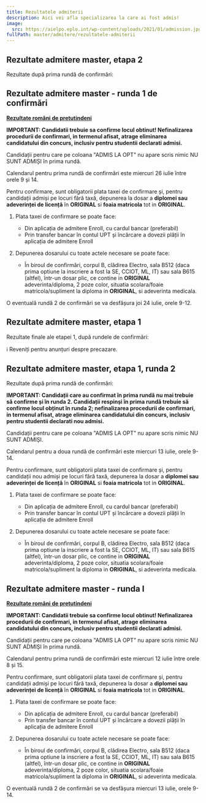 ```yaml
---
title: Rezultatele admiterii
description: Aici vei afla specializarea la care ai fost admis!
image:
  src: https://aielpo.eplo.int/wp-content/uploads/2021/01/admission.jpg
fullPath: master/admitere/rezultatele-admiterii
---
```

## Rezultate admitere master, etapa 2

Rezultate după prima rundă de confirmări:

<Attachment label="Rezultate etapa 2, runda 2" file="/uploads/6m-rezultate-e2-final-20230726.pdf"></Attachment>

<Attachment label="Candidați respinși etapa 2" file="/uploads/6m-respinși-final-20230726.pdf"></Attachment>

<Attachment label="Rezultate candidați Români de Pretutindeni pe site-ul dedicat" external="https://upt.ro/Informatii_romani-de-pretutindeni---admitere-master_1498_ro.html"></Attachment>

## Rezultate admitere master - runda 1 de confirmări

<Attachment label="Rezultate interviu etapa 2 - runda 1 de confirmări" file="/uploads/6m-rezultate-e2-r1-20230725.pdf"></Attachment>

**[Rezultate români de pretutindeni](https://upt.ro/img/files/2022-2023/Admitere/ROP/Rez.ROP-master-iulie-2023.pdf)**

**IMPORTANT: Candidatii trebuie sa confirme locul obtinut! Nefinalizarea procedurii de confirmari, in termenul afisat, atrage eliminarea candidatului din concurs, inclusiv pentru studentii declarati admisi.**

Candidații pentru care pe coloana "ADMIS LA OPT" nu apare scris nimic NU SUNT ADMIȘI în prima rundă.

Calendarul pentru prima rundă de confirmări este miercuri 26 iulie între orele 9 și 14.

Pentru confirmare, sunt obligatorii plata taxei de confirmare și, pentru candidații admiși pe locuri fără taxă, depunerea la dosar a **diplomei sau adeverinței de licență** în **ORIGINAL** si **foaia matricola** tot in **ORIGINAL**. 

1. Plata taxei de confirmare se poate face:

   * Din aplicația de admitere Enroll, cu cardul bancar (preferabil)
   * Prin transfer bancar în contul UPT și încărcare a dovezii plății în aplicația de admitere Enroll
2. Depunerea dosarului cu toate actele necesare se poate face:

   * În biroul de confirmări, corpul B, clădirea Electro, sala B512 (daca prima optiune la inscriere a fost la SE, CCIOT, ML, IT) sau sala B615 (altfel), într-un dosar plic, ce contine in **ORIGINAL** adeverinta/diploma, 2 poze color, situatia scolara/foaie matricola/supliment la diploma in **ORIGINAL**, si adeverinta medicala.

O eventuală rundă 2 de confirmări se va desfășura joi 24 iulie, orele 9-12.

<Block color="green">

## Rezultate admitere master, etapa 1

Rezultate finale ale etapei 1, după rundele de confirmări:

<Attachment label="Rezultate etapa 1" file="/uploads/6m-rezultate-r2-20230713.pdf"></Attachment>

<Attachment label="Candidați respinși etapa 1" file="/uploads/6m-respinși-20230713.pdf"></Attachment>

<Attachment label="Rezultate candidați Români de Pretutindeni pe site-ul dedicat" external="https://upt.ro/Informatii_romani-de-pretutindeni---admitere-master_1498_ro.html"></Attachment>

<Attachment label="Calendarul de plată a taxei de studii" file="/uploads/adresa-taxa-scolarizare-sem-1.pdf"></Attachment>

ℹ️ Reveniți pentru anunțuri despre precazare.

</Block>

## Rezultate admitere master, etapa 1, runda 2

Rezultate după prima rundă de confirmări:

<Attachment label="Rezultate etapa 1, runda 2" file="/uploads/6m-rezultate-r1-20230712.pdf"></Attachment>

<Attachment label="Candidați respinși etapa 1" file="/uploads/em-respinși-20230712.pdf"></Attachment>

<Attachment label="Rezultate candidați Români de Pretutindeni pe site-ul dedicat" external="https://upt.ro/Informatii_romani-de-pretutindeni---admitere-master_1498_ro.html"></Attachment>

**IMPORTANT: Candidații care au confirmat în prima rundă nu mai trebuie să confirme și în runda 2. Candidații respinși în prima rundă trebuie să confirme locul obținut în runda 2; nefinalizarea procedurii de confirmari, in termenul afisat, atrage eliminarea candidatului din concurs, inclusiv pentru studentii declarati nou admisi.**

Candidații pentru care pe coloana "ADMIS LA OPT" nu apare scris nimic NU SUNT ADMIȘI.

Calendarul pentru a doua rundă de confirmări este miercuri 13 iulie, orele 9-14.

Pentru confirmare, sunt obligatorii plata taxei de confirmare și, pentru candidații nou admiși pe locuri fără taxă, depunerea la dosar a **diplomei sau adeverinței de licență** în **ORIGINAL** si **foaia matricola** tot in **ORIGINAL**. 

1. Plata taxei de confirmare se poate face:

   * Din aplicația de admitere Enroll, cu cardul bancar (preferabil)
   * Prin transfer bancar în contul UPT și încărcare a dovezii plății în aplicația de admitere Enroll
2. Depunerea dosarului cu toate actele necesare se poate face:

   * În biroul de confirmări, corpul B, clădirea Electro, sala B512 (daca prima optiune la inscriere a fost la SE, CCIOT, ML, IT) sau sala B615 (altfel), într-un dosar plic, ce contine in **ORIGINAL** adeverinta/diploma, 2 poze color, situatia scolara/foaie matricola/supliment la diploma in **ORIGINAL**, si adeverinta medicala.

## Rezultate admitere master - runda I

<Attachment label="Rezultate concurs admitere master - runda I" file="/uploads/6m-rezultate-r0-v2.pdf"></Attachment>

**[Rezultate români de pretutindeni](https://upt.ro/img/files/2022-2023/Admitere/ROP/Rez.ROP-master-iulie-2023.pdf)**

**IMPORTANT: Candidatii trebuie sa confirme locul obtinut! Nefinalizarea procedurii de confirmari, in termenul afisat, atrage eliminarea candidatului din concurs, inclusiv pentru studentii declarati admisi.**

Candidații pentru care pe coloana "ADMIS LA OPT" nu apare scris nimic NU SUNT ADMIȘI în prima rundă.

Calendarul pentru prima rundă de confirmări este miercuri 12 iulie între orele 8 și 15.

Pentru confirmare, sunt obligatorii plata taxei de confirmare și, pentru candidații admiși pe locuri fără taxă, depunerea la dosar a **diplomei sau adeverinței de licență** în **ORIGINAL** si **foaia matricola** tot in **ORIGINAL**. 

1. Plata taxei de confirmare se poate face:

   * Din aplicația de admitere Enroll, cu cardul bancar (preferabil)
   * Prin transfer bancar în contul UPT și încărcare a dovezii plății în aplicația de admitere Enroll
2. Depunerea dosarului cu toate actele necesare se poate face:

   * În biroul de confirmări, corpul B, clădirea Electro, sala B512 (daca prima optiune la inscriere a fost la SE, CCIOT, ML, IT) sau sala B615 (altfel), într-un dosar plic, ce contine in **ORIGINAL** adeverinta/diploma, 2 poze color, situatia scolara/foaie matricola/supliment la diploma in **ORIGINAL**, si adeverinta medicala.

O eventuală rundă 2 de confirmări se va desfășura miercuri 13 iulie, orele 9-14.